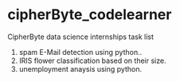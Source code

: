 # cipherByte_codelearner
CipherByte data science internships task list
1) spam E-Mail detection using python..
2) IRIS flower classification based on their size.
3) unemployment anaysis using python.
